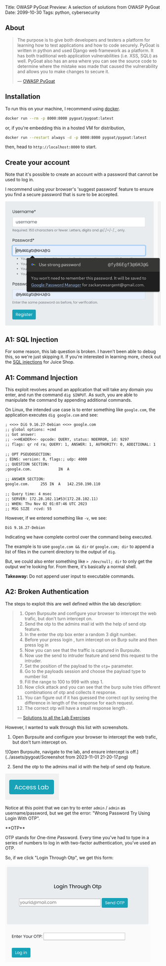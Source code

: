 Title: OWASP PyGoat
Preview: A selection of solutions from OWASP PyGoat
Date: 2099-10-30
Tags: python, cybersecurity

## About

> The purpose is to give both developers and testers a platform for learning how to test applications and how to code securely. PyGoat is written in python and used Django web framework as a platform. It has both traditional web application vulnerabilities (i.e. XSS, SQLi) as well.
> PyGoat also has an area where you can see the source code to determine where the mistake was made that caused the vulnerability and allows you to make changes to secure it.
>
> &mdash; [OWASP PyGoat](https://owasp.org/www-project-pygoat/)

## Installation

To run this on your machine, I recommend using [docker](https://docs.docker.com/get-docker/).

```bash
docker run --rm -p 8000:8000 pygoat/pygoat:latest
```

or, if you're embedding this in a hosted VM for distribution,

```bash
docker run --restart always -d -p 8000:8000 pygoat/pygoat:latest
```

then, head to `http://localhost:8000` to start.

## Create your account

Note that it's possible to create an account with a password that cannot be used to log in.

I recommend using your browser's 'suggest password' feature to ensure you find a secure password that is sure to be accepted.

![Create your account](../assets/pygoat/image-20231030202746142.png)

## A1: SQL Injection

For some reason, this lab question is broken. I haven't been able to debug this, so we're just skipping it. If you're interested in learning more, check out the [SQL injections](https://zack.fyi/blog/juice-shop-injection.html) for Juice Shop.

## A1: Command Injection

This exploit revolves around an application that will take any domain you enter, and run the command `dig $INPUT`. As such, you are able to manipulate the command by appending additional commands.

On Linux, the intended use case is to enter something like `google.com`, the application executes `dig google.com` and see:

```
; <<>> DiG 9.16.27-Debian <<>> google.com
;; global options: +cmd
;; Got answer:
;; ->>HEADER<<- opcode: QUERY, status: NOERROR, id: 9297
;; flags: qr rd ra; QUERY: 1, ANSWER: 1, AUTHORITY: 0, ADDITIONAL: 1

;; OPT PSEUDOSECTION:
; EDNS: version: 0, flags:; udp: 4000
;; QUESTION SECTION:
;google.com.			IN	A

;; ANSWER SECTION:
google.com.		255	IN	A	142.250.190.110

;; Query time: 4 msec
;; SERVER: 172.28.102.11#53(172.28.102.11)
;; WHEN: Thu Nov 02 01:07:46 UTC 2023
;; MSG SIZE  rcvd: 55
```

However, if we entered something like `-v`, we see:

```
DiG 9.16.27-Debian
```

Indicating we have complete control over the command being executed.

The example is to use `google.com && dir` or `google.com; dir` to append a list of files in the current directory to the output of `dig`.

But, we could also enter something like `> /dev/null; dir` to only get the output we're looking for. From there, it's basically a normal shell.

**Takeaway:** Do not append user input to executable commands.

## A2: Broken Authentication

The steps to exploit this are well defined within the lab description:

> 1. Open Burpsuite and configure your browser to intercept the web trafic, but don't turn intercept on.
> 2. Send the otp to the admins mail id with the help of send otp feature.
> 3. In the enter the otp box enter a random 3 digit number.
> 4. Before your press login , turn intercept on on Burp suite and then press log in
> 5. Now you can see that the traffic is captured in Burpsuite.
> 6. Now use the send to intruder feature and send this request to the intruder.
> 7. Set the position of the payload to the `otp=` parameter.
> 8. Go to the payloads session and choose the payload type to number list
> 9. Fill the range to 100 to 999 with step 1.
> 10. Now click attack and you can see that the burp suite tries different combinations of otp and collects it response.
> 11. You can figure out if it has guessed the correct opt by seeing the difference in length of the response for each request.
> 12. The correct otp will have a small response length .
>
> &mdash; [Solutions to all the Lab Exercises](https://github.com/adeyosemanputra/pygoat/blob/7f3bb8d26d5331658baea9182265a4975ad42abf/Solutions/solution.md#steps-to-brute-force)

However, I wanted to walk through this list with screenshots.

1. Open Burpsuite and configure your browser to intercept the web trafic, but don't turn intercept on.

![Open Burpsuite, navigate to the lab, and ensure intercept is off.](../assets/pygoat/Screenshot from 2023-11-01 21-20-17.png)

2. Send the otp to the admins mail id with the help of send otp feature.

![Access the lab](../assets/pygoat/image-20231101212633246.png)

Notice at this point that we can try to enter `admin` / `admin` as username/password, but we get the error: "Wrong Password Try Using Login With OTP".

<aside>
**OTP**

OTP stands for *O*ne-*t*ime *P*assword. Every time you've had to type in a series of numbers to log in with two-factor authentication, you've used an OTP.

</aside>

So, if we click "Login Through Otp", we get this form:

<img src="../assets/pygoat/image-20231101213020259.png" alt="OTP Login Form" style="zoom:67%;" />
